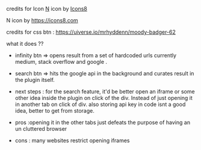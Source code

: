 credits for Icon
<a target="_blank" href="https://icons8.com/icon/ocKfAvUVjLYK/n">N</a> icon by <a target="_blank" href="https://icons8.com">Icons8</a>

N icon by https://icons8.com

credits for css btn : https://uiverse.io/mrhyddenn/moody-badger-62

what it does ??

- infinity btn => opens result from a set of hardcoded urls currently medium, stack overflow and google .
- search btn => hits the google api in the background and curates result in the plugin itself.
- next steps : for the search feature, it'd be better open an iframe or some other idea inside the plugin on click of the div. Instead of just opening it in another tab on click of div.
  also storing api key in code isnt a good idea, better to get from storage.

- pros :opening it in the other tabs just defeats the purpose of having an un cluttered browser
- cons : many websites restrict opening iframes
